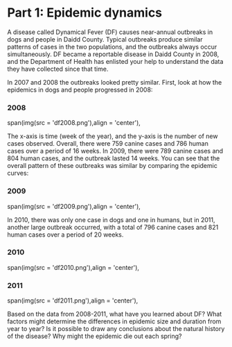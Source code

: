 # Part 1: Epidemic dynamics

A disease called Dynamical Fever (DF) causes near-annual outbreaks in dogs and people in Daidd County. Typical outbreaks produce similar patterns of cases in the two populations, and the outbreaks always occur simultaneously. DF became a reportable disease in Daidd County in 2008, and the Department of Health has enlisted your help to understand the data they have collected since that time.

In 2007 and 2008 the outbreaks looked pretty similar. First, look at how the epidemics in dogs and people progressed in 2008:

### 2008
 
span(img(src = 'df2008.png'),align = 'center'),

The x-axis is time (week of the year), and the y-axis is the number of new cases observed.  Overall, there were 759 canine cases and 786 human cases over a period of 16 weeks. In 2009, there were 789 canine cases and 804 human cases, and the outbreak lasted 14 weeks. You can see that the overall pattern of these outbreaks was similar by comparing the epidemic curves:

### 2009

span(img(src = 'df2009.png'),align = 'center'),

In 2010, there was only one case in dogs and one in humans, but in 2011, another large outbreak occurred, with a total of 796 canine cases and 821 human cases over a period of 20 weeks.

### 2010

span(img(src = 'df2010.png'),align = 'center'),

### 2011

span(img(src = 'df2011.png'),align = 'center'),

Based on the data from 2008-2011, what have you learned about DF?  What factors might determine the differences in epidemic size and duration from year to year? Is it possible to draw any conclusions about the natural history of the disease? Why might the epidemic die out each spring?
